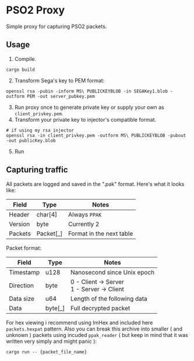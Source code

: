 # PSO2 Proxy

Simple proxy for capturing PSO2 packets.

## Usage

1) Compile.
```
cargo build
```
2) Transform Sega's key to PEM format:
```
openssl rsa -pubin -inform MS\ PUBLICKEYBLOB -in SEGAKey1.blob -outform PEM -out server_pubkey.pem
```
3) Run proxy once to generate private key or supply your own as `client_privkey.pem`.
4) Transform your private key to injector's compatible format.
```
# if using my rsa injector
openssl rsa -in client_privkey.pem -outform MS\ PUBLICKEYBLOB -pubout -out publicKey.blob
```
5) Run

## Capturing traffic

All packets are logged and saved in the ".pak" format. Here's what it looks like:

| Field   | Type      | Notes                    |
|---------|-----------|--------------------------|
| Header  | char[4]   | Always `PPAK`            |
| Version | byte      | Currently 2              |
| Packets | Packet[_] | Format in the next table |

Packet format: 

| Field     | Type    | Notes                                          |
|-----------|---------|------------------------------------------------|
| Timestamp | u128    | Nanosecond since Unix epoch                    |
| Direction | byte    | 0 - Client -> Server <br> 1 - Server -> Client |
| Data size | u64     | Length of the following data                   |
| Data      | byte[_] | Full decrypted packet                          |

For hex viewing i recommend using ImHex and included here `packets.hexpat` pattern. Also you can break this archive into smaller ( and unknown ) packets using incuded `ppak_reader` ( but keep in mind that it was written very simply and might panic ): 

```
cargo run -- {packet_file_name}
```